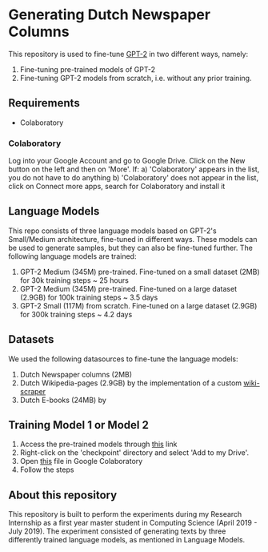 # Generating Dutch Newspaper Columns
This repository is used to fine-tune [GPT-2](https://github.com/openai/gpt-2) in two different ways, namely:
1. Fine-tuning pre-trained models of GPT-2
2. Fine-tuning GPT-2 models from scratch, i.e. without any prior training.

## Requirements
* Colaboratory

### Colaboratory 
Log into your Google Account and go to Google Drive. Click on the New button on the left and then on 'More'. If:
a) 'Colaboratory' appears in the list, you do not have to do anything
b) 'Colaboratory' does not appear in the list, click on Connect more apps, search for Colaboratory and install it

## Language Models
This repo consists of three language models based on GPT-2's Small/Medium architecture, fine-tuned in different ways. These models can be used to generate samples, but they can also be fine-tuned further. The following language models are trained:
1. GPT-2 Medium (345M) pre-trained. Fine-tuned on a small dataset (2MB) for 30k training steps ~ 25 hours
2. GPT-2 Medium (345M) pre-trained. Fine-tuned on a large dataset (2.9GB) for 100k training steps ~ 3.5 days
3. GPT-2 Small (117M) from scratch. Fine-tuned on a large dataset (2.9GB) for 300k training steps ~ 4.2 days

## Datasets
We used the following datasources to fine-tune the language models:
1. Dutch Newspaper columns (2MB)
2. Dutch Wikipedia-pages (2.9GB) by the implementation of a custom [wiki-scraper](https://github.com/ZheMann/wiki-scraper)
3. Dutch E-books (24MB) by 

## Training Model 1 or Model 2
1. Access the pre-trained models through [this](https://drive.google.com/open?id=1j40vMmzc8sJnrDlLYELd_DvmyS9ktyUk) link
2. Right-click on the 'checkpoint' directory and select 'Add to my Drive'.
3. Open [this](https://drive.google.com/open?id=1iwsGZJqctjoVK-i5FwGhijYFPBCHxRx2) file in Google Colaboratory
4. Follow the steps 

## About this repository
This repository is built to perform the experiments during my Research Internship as a first year master student in Computing Science (April 2019 - July 2019).  The experiment consisted of generating texts by three differently trained language models, as mentioned in Language Models.
